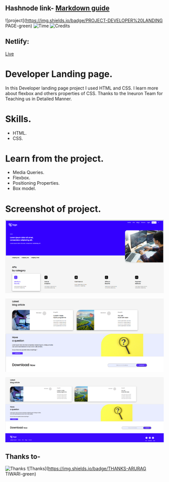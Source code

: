 ## Hashnode link- [Markdown guide](https://img.shields.io/badge/project-developer%20landingpage-green)

![project](https://img.shields.io/badge/PROJECT-DEVELOPER%20LANDING PAGE-green)
![Time](https://img.shields.io/badge/TIME-12%20HOURS-red)
![Credits](https://img.shields.io/badge/INEURON-ALPHA%20BATCH-lightgrey)

## Netlify:
[Live](https://developer-landingpage-project.netlify.app/)

# Developer Landing page.
 In this Developer landing page project I used HTML and CSS. I learn more about flexbox and others properties of CSS. Thanks to the Ineuron Team for Teaching us in Detailed Manner. 
 
# Skills.
* HTML.
* CSS.

# Learn from the project.
* Media Queries.
* Flexbox.
* Positioning Properties.
* Box model.

# Screenshot of project.
![Developer  landingpage](./screen-shots/01.png)

![2](./screen-shots/02.png)

![3](./screen-shots/03.png)

## Thanks to-
![Thanks](https://img.shields.io/badge/THANKS-HITESH%20CHAUDHARY-yellowgreen)
![Thanks](https://img.shields.io/badge/THANKS-ARURAG TIWARI-green)


